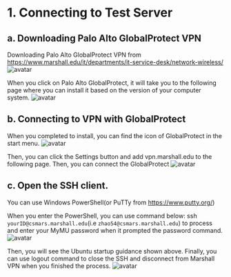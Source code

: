 # 1. Connecting to Test Server
## a. Downloading Palo Alto GlobalProtect VPN
Downloading Palo Alto GlobalProtect VPN from <https://www.marshall.edu/it/departments/it-service-desk/network-wireless/>
![avatar](E:/Project/images/P0.png)

When you click on Palo Alto GlobalProtect, it will take you to the following page where you can install it based on the version of your computer system. 
![avatar](E:/Project/images/P1.png)

## b. Connecting to VPN with GlobalProtect
When you completed to install, you can find the icon of GlobalProtect in the start menu.
![avatar](E:/Project/images/P3.png)

Then, you can click the Settings button and add vpn.marshall.edu to the following page. Then, you can connect the GlobalProtect
![avatar](E:/Project/images/P4.png)

## c. Open the SSH client. 
You can use Windows PowerShell(or PuTTy from <https://www.putty.org/>)

When you enter the PowerShell, you can use command below: 
ssh `yourID@csmars.marshall.edu`(i.e `zhao54@csmars.marshall.edu`) to process and enter your MyMU password when it prompted the password command.
![avatar](E:/Project/images/P5.png)

Then, you will see the Ubuntu startup guidance shown above. 
Finally, you can use logout command to close the SSH and disconnect from Marshall VPN when you finished the process.
![avatar](E:/Project/images/P6.png)


